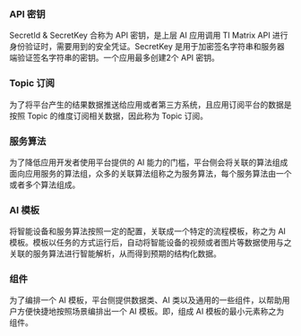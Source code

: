 ### API 密钥

SecretId & SecretKey 合称为 API 密钥，是上层 AI 应用调用 TI Matrix API 进行身份验证时，需要用到的安全凭证。SecretKey 是用于加密签名字符串和服务器端验证签名字符串的密钥。一个应用最多创建2个 API 密钥。

### Topic 订阅

为了将平台产生的结果数据推送给应用或者第三方系统，且应用订阅平台的数据是按照 Topic 的维度订阅相关数据，因此称为 Topic 订阅。

### 服务算法

为了降低应用开发者使用平台提供的 AI 能力的门槛，平台侧会将关联的算法组成面向应用服务的算法组，众多的关联算法组称之为服务算法，每个服务算法由一个或者多个算法组成。

### AI 模板

将智能设备和服务算法按照一定的配置，关联成一个特定的流程模板，称之为 AI 模板。模板以任务的方式运行后，自动将智能设备的视频或者图片等数据使用与之关联的服务算法进行智能解析，从而得到预期的结构化数据。

### 组件

为了编排一个 AI 模板，平台侧提供数据类、AI 类以及通用的一些组件，以帮助用户方便快捷地按照场景编排出一个 AI 模板。即，组成 AI 模板的最小元素称之为组件。
